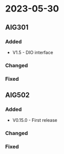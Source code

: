 # 2023-05-30

## AIG301
### Added
- V1.5 - DIO interface

### Changed
 
### Fixed
 
## AIG502
### Added
- V0.15.0 - First release
 
### Changed
 
### Fixed
